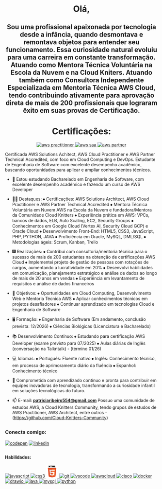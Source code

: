 <h1 align="center">Olá,</h1>
<h2 align="center">Sou uma profissional apaixonada por tecnologia desde a infância, quando desmontava e remontava objetos para entender seu funcionamento. Essa curiosidade natural evoluiu para uma carreira em constante transformação. Atuando como Mentora Técnica Voluntária na Escola da Nuvem e na Cloud Kniters. Atuando também como Consultora Independente Especializada em Mentoria Técnica AWS Cloud, tendo contribuindo ativamente para aprovação direta de mais de 200 profissionais que lograram êxito em suas provas de Certificação.

<h1 align="center">Certificações:</h1>
<p align="center"> 
<a href="https://aws.amazon.com/" target="_blank" rel="noreferrer"> <img src="https://d1.awsstatic.com/certification/badges/AWS-Certified-Cloud-Practitioner_badge_150x150.17da917fbddc5383838d9f8209d2030c8d99f31e.png"  alt="aws practitioner" width="80" height=" 80"/> </a> 
<a href="https://aws.amazon.com/" target="_blank" rel="noreferrer"> <img src="https://d1.awsstatic.com/certification/badges/AWS-Certified-Solutions-Architect-Associate_badge_150x150.e359ae4a6d4d82c3e31d4f9104c8d389b56a2423.png"  alt="aws saa" width="80" height=" 80"/> </a> 
<a href="https://www.credly.com/" target="_blank" rel="noreferrer"> <img src="https://images.credly.com/size/340x340/images/a253b994-caa6-4dd1-bf0e-434dd012b1f6/image.png"  alt="aws partner" width="80" height=" 80"/> </a> 

   
   Certificada AWS Solutions Achitect, AWS Cloud Practitioner e AWS Partner Technical Accredited, com foco em Cloud Computing e DevOps. Estudante de Engenharia de Software com excelente desempenho acadêmico, buscando oportunidades para aplicar e ampliar conhecimentos técnicos.</h2>

- 📌 Estou estudando Bacharelado em Engenharia de Software, com excelente desempenho acadêmico e fazendo um curso de AWS Developer

- 👩‍🏫 Destaques:
 ⦁ Certificações: AWS Solutions Architect, AWS Cloud Practitioner e AWS Partner Technical Accredited
 ⦁ Mentora Técnica Voluntária em Nuvem AWS na Escola da Nuvem e fundadora/Mentora da 
 Comunidade Cloud Knitters
 ⦁ Experiência prática em AWS: VPCs, bancos de dados, ELB, Auto Scaling, EC2, Security Groups
 ⦁ Conhecimentos em Google Cloud (Vertex AI, Security Cloud GCP) e Oracle Cloud
 ⦁ Desenvolvimento Front-End: HTML5, CSS3, JavaScript, PHP, PYTHON, JAVA
 ⦁ Proficiência em Oracle, MySQL, DML/SQL
 ⦁ Metodologias ágeis: Scrum, Kanban, Trello

- 🎆 Realizações:
 ⦁ Contribuí com consultoria/mentoria técnica para o sucesso de mais de 200 estudantes na obtenção de certificações AWS Cloud
 ⦁ Implementei projeto de gestão de pessoas com rotações de cargos, aumentando a lucratividade em 20%
 ⦁ Desenvolvi habilidades em comunicação, planejamento estratégico e análise de dados ao longo de mais de 20 anos em vendas
 ⦁ Experiência em levantamento de requisitos e análise de dados financeiros

- 🎯 Objetivos:
 ⦁ Oportunidades em Cloud Computing, Desenvolvimento Web e Mentoria Técnica AWS
 ⦁ Aplicar conhecimentos técnicos em projetos desafiadores
 ⦁ Continuar aprendizado em tecnologias Cloud e Engenharia de Software

- 🖥️ Formação:
 ⦁ Engenharia de Software (Em andamento, conclusão prevista: 12/2026)
 ⦁ Ciências Biológicas (Licenciatura e Bacharelado)

- 📚 Desenvolvimento Contínuo:
 ⦁ Estudando para certificação AWS Developer (exame previsto para 07/2025)
 ⦁ Aulas diárias de Inglês (conversação na Talkntalk) - (término 01/26)


- 💻 Idiomas:
 ⦁ Português: Fluente nativo
 ⦁ Inglês: Conhecimento técnico, em processo de aprimoramento diário da fluência
 ⦁ Espanhol: Conhecimento técnico


- 📝 Comprometida com aprendizado contínuo e pronta para contribuir em equipes inovadoras de tecnologia, transformando a curiosidade infantil em soluções tecnológicas do futuro.


- 📫 E-mail:  **patriciaribeiro554@gmail.com**   Possuo uma comunidade de estudos AWS, a Cloud Knitters Community, tendo grupos de estudos de AWS Practitioner, AWS Architect, entre outros  -  (https://github.com/Cloud-Knitters-Community)


##

<h3 align="left">Conecta comigo:</h3>
<p align="left">
<a href="pattysousa" target="blank"><img align="center" src="https://raw.githubusercontent.com/rahuldkjain/github-profile-readme-generator/master/src/images/icons/Social/codepen.svg" alt="codepen" height="30" width="40" /></a>
<a href="https://www.linkedin.com/in/patricia--sousa/" target="blank"><img align="center" src="https://cdn.jsdelivr.net/gh/devicons/devicon/icons/linkedin/linkedin-original.svg" alt="linkedin" height="30" width="40" /></a>

</p>

##

<h4 align="left">Habilidades:</h4>

<p align="left"> 

<a href="https://www.javascript.com/" target="_blank" rel="noreferrer"> <img src="https://cdn.jsdelivr.net/gh/devicons/devicon/icons/javascript/javascript-original.svg"  alt="javascript" width="40" height=" 40"/> </a> 
<a href="https://www.w3schools.com/css/" target="_blank" rel="noreferrer"> <img src="https://cdn.jsdelivr.net/gh/devicons/devicon/icons/css3/css3-original.svg" alt="css3" width="40" height="40"/> </a> 
<a href="https://www.w3.org/html/" target="_blank" rel="noreferrer"> <img src="https://raw.githubusercontent.com/devicons/devicon/master/icons/html5/html5-original-wordmark.svg" alt ="html5" width="40" height="40"/> </a> 
<a href="https://git-scm.com/" target="_blank" rel="noreferrer"> <img src="https://cdn.jsdelivr.net/gh/devicons/devicon/icons/git/git-original.svg" alt="git" width="40" height="40"/> </a>
<a href="https://www.vscode.dev/" target="_blank" rel="noreferrer"> <img src="https://cdn.jsdelivr.net/gh/devicons/devicon/icons/vscode/vscode-original.svg"
alt="vscode" width="40" height=" 40"/> </a> 
<a href="https://aws.amazon.com/" target="_blank" rel="noreferrer"> <img src="https://www.vectorlogo.zone/logos/amazon_aws/amazon_aws-ar21.svg" alt="awscloud" width="40" height=" 40"/> </a>
<a href="https://www.packettracernetwork.com/download/download-packet-tracer.html/" target="_blank" rel="noreferrer"> <img src="https://www.vectorlogo.zone/logos/cisco/cisco-ar21.svg" alt="cisco" width="40" height=" 40"/> </a>
<a href="https://www.docker.com/" target="_blank" rel="noreferrer"> <img src="https://www.vectorlogo.zone/logos/docker/docker-icon.svg" alt="docker" width="40" height=" 40"/> </a>
<a href="https://www.drawio.com/" target="_blank" rel="noreferrer"> <img src="https://upload.vectorlogo.zone/logos/drawio/images/6fe38e50-405d-4a17-aae8-bce2e377bca8.svg" alt="drawio" width="40" height=" 40"/> </a>
<a href="https://www.java.com/" target="_blank" rel="noreferrer"> <img src="https://www.vectorlogo.zone/logos/java/java-icon.svg" alt="java" width="40" height=" 40"/> </a>
<a href="https://www.mysql.com/" target="_blank" rel="noreferrer"> <img src="https://www.vectorlogo.zone/logos/mysql/mysql-icon.svg" alt="mysql" width="40" height=" 40"/> </a>
<a href="https://www.python.com/" target="_blank" rel="noreferrer"> <img src="https://www.vectorlogo.zone/logos/python/python-icon.svg" alt="python" width="40" height=" 40"/>  </a>

         
   </p>   

##
<p>
    <div align="center">
